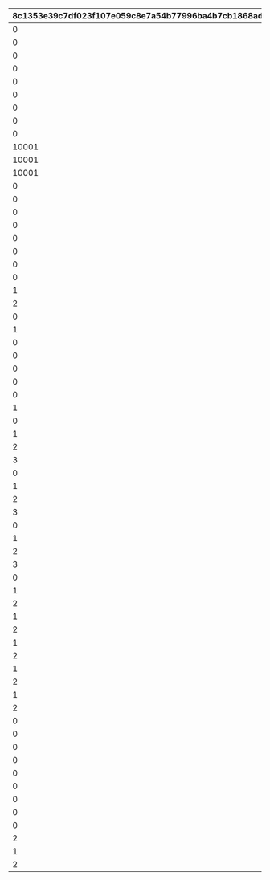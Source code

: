 |8c1353e39c7df023f107e059c8e7a54b77996ba4b7cb1868ad15f6ec0e0fe5d0|9f1aca212d8d2446f3bcaa2eb4c6adc8c27db136372745dfa0f2b27ff646223c|2b952855de76c4cb6a5f8c73e660a746a9acc8f9c6349707ff0a038fde695f00|26ea62bac678ab19a1ad92846d32c0dcf18e09af6ed79e285a2bae31b8f3d562|98499f9f6d18d1f2c27678d94504b2349239210cfd92d2854ff7eec800ac6df7|
| --- | --- | --- | --- | --- |
|0|1|0|1|1001|
|0|1|0|2|1002|
|0|1|0|3|1003|
|0|2|0|1|2001|
|0|2|0|2|2002|
|0|2|0|3|2003|
|0|2|1|1|2101|
|0|2|1|2|2102|
|0|2|1|3|2103|
|10001|2|2|11|2111|
|10001|2|2|12|2112|
|10001|2|2|13|2113|
|0|3|0|1|3001|
|0|3|0|2|3002|
|0|3|0|3|3003|
|0|4|0|1|4001|
|0|4|0|2|4002|
|0|4|0|3|4003|
|0|4|0|100|4005|
|0|5|1|10101|5010|
|1|5|2|10201|5020|
|2|5|2|10202|5021|
|0|5|3|10301|5030|
|1|5|3|10301|5031|
|0|5|4|10302|5040|
|0|5|5|10303|5050|
|0|5|6|10304|5060|
|0|6|1|90001|6001|
|0|6|2|90001|6002|
|1|6|2|90001|6003|
|0|6|3|90001|6006|
|1|6|3|91101|6007|
|2|6|3|91201|6008|
|3|6|3|91301|6009|
|0|6|4|90001|6010|
|1|6|4|91101|6011|
|2|6|4|91201|6012|
|3|6|4|91301|6013|
|0|6|5|90001|6014|
|1|6|5|91101|6015|
|2|6|5|91201|6016|
|3|6|5|91301|6017|
|0|7|0|90002|7000|
|1|7|0|90002|7001|
|2|7|0|90003|7002|
|1|7|2|90002|7003|
|2|7|2|90003|7004|
|1|7|3|91102|7005|
|2|7|3|91103|7006|
|1|7|4|91102|7007|
|2|7|4|91103|7008|
|1|7|5|91102|7009|
|2|7|5|91103|7010|
|0|9|0|20101|9001|
|0|10|0|20201|10001|
|0|10|1|20202|10002|
|0|100|1|1|100001|
|0|100|2|1|100002|
|0|100|3|2|100003|
|0|100|4|2|100004|
|0|100|5|2|100005|
|0|101|98001|10301|980001|
|2|101|98001|10402|980002|
|1|101|98011|10401|980011|
|2|101|98012|10402|980012|